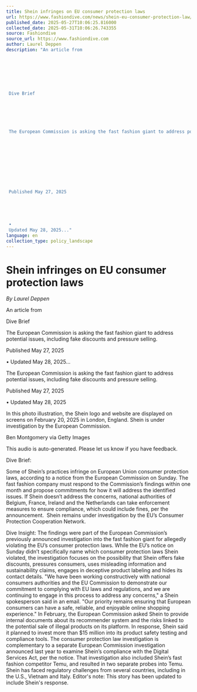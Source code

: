 ```yaml
---
title: Shein infringes on EU consumer protection laws
url: https://www.fashiondive.com/news/shein-eu-consumer-protection-law/749000/
published_date: 2025-05-27T10:06:25.816000
collected_date: 2025-05-31T10:06:26.743355
source: Fashiondive
source_url: https://www.fashiondive.com
author: Laurel Deppen
description: "An article from 
 
 
 
 
 
 
 
 Dive Brief
 
 
 
 
 
 
 The European Commission is asking the fast fashion giant to address potential issues, including fake discounts and pressure selling. 
 
 
 
 
 
 
 
 
 
 
 Published May 27, 2025
 
 
 
 
 
 • 
 Updated May 28, 2025..."
language: en
collection_type: policy_landscape
---
```


# Shein infringes on EU consumer protection laws

*By Laurel Deppen*

An article from 
 
 
 
 
 
 
 
 Dive Brief
 
 
 
 
 
 
 The European Commission is asking the fast fashion giant to address potential issues, including fake discounts and pressure selling. 
 
 
 
 
 
 
 
 
 
 
 Published May 27, 2025
 
 
 
 
 
 • 
 Updated May 28, 2025...

The European Commission is asking the fast fashion giant to address potential issues, including fake discounts and pressure selling.

Published May 27, 2025

• 
 Updated May 28, 2025

In this photo illustration, the Shein logo and website are displayed on screens on February 20, 2025 in London, England. Shein is under investigation by the European Commission.

Ben Montgomery via Getty Images

This audio is auto-generated. Please let us know if you have feedback.

Dive Brief: 
 
 Some of Shein’s practices infringe on European Union consumer protection laws, according to a notice from the European Commission on Sunday. 
 The fast fashion company must respond to the Commission’s findings within one month and propose commitments for how it will address the identified issues. If Shein doesn’t address the concerns, national authorities of Belgium, France, Ireland and the Netherlands can take enforcement measures to ensure compliance, which could include fines, per the announcement.  
 Shein remains under investigation by the EU’s Consumer Protection Cooperation Network.  
 
 Dive Insight: 
 The findings were part of the European Commission’s previously announced investigation into the fast fashion giant for allegedly violating the EU’s consumer protection laws. 
 While the EU’s notice on Sunday didn’t specifically name which consumer protection laws Shein violated, the investigation focuses on the possibility that Shein offers fake discounts, pressures consumers, uses misleading information and sustainability claims, engages in deceptive product labeling and hides its contact details. 
 "We have been working constructively with national consumers authorities and the EU Commission to demonstrate our commitment to complying with EU laws and regulations, and we are continuing to engage in this process to address any concerns," a Shein spokesperson said in an email. "Our priority remains ensuring that European consumers can have a safe, reliable, and enjoyable online shopping experience." 
 In February, the European Commission asked Shein to provide internal documents about its recommender system and the risks linked to the potential sale of illegal products on its platform. In response, Shein said it planned to invest more than $15 million into its product safety testing and compliance tools. 
 The consumer protection law investigation is complementary to a separate European Commission investigation announced last year to examine Shein’s compliance with the Digital Services Act, per the notice. That investigation also included Shein’s fast fashion competitor Temu, and resulted in two separate probes into Temu. 
 Shein has faced regulatory challenges from several countries, including in the U.S., Vietnam and Italy. 
 Editor's note: This story has been updated to include Shein's response.